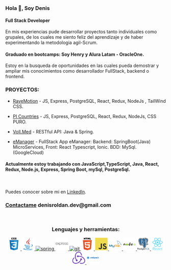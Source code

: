
<h3 align="left">Hola 👋, Soy Denis</h3>
<h4 align="left">Full Stack Developer</h4>

  En mis experiencias pude desarrollar proyectos tanto individuales como grupales, de los cuales me siento feliz del aprendizaje y de haber experimentando la metodologia agil-Scrum.

<h4>Graduado en bootcamps: <b>Soy Henry</b> y <b>Alura Latam - OracleOne.</b></h4>

Estoy en la busqueda de oportunidades en las cuales pueda demostrar y ampliar mis conocimientos como desarrollador FullStack, backend o frontend.

<h3>PROYECTOS:</h3>

- [RaveMotion](https://github.com/denisrold/RaveMotion_back) - JS, Express, PostgreSQL, React, Redux, NodeJs , TailWind CSS.
- [PI Countries](https://github.com/denisrold/PI_Countries) - JS, Express, PostgreSQL, React, Redux, NodeJs, CSS PURO.
  
- [Voll.Med](https://github.com/denisrold/voll.med/tree/master/voll-med/api) - RESTful API: Java & Spring.
- [eManager](https://github.com/denisrold/eManager-microservice) - FullStack App eManager: Backend: SpringBoot(Java) MicroServices, Front: React Typescript, Ionic. BDD: MySql.(GoogleCloud) 

<h4>Actualmente estoy trabajando con JavaScript,TypeScript, Java, React, Redux, Node.js, Express, Spring Boot, mySql, PostgreSql.</h4>

</br>
 </br>
 Puedes conocer sobre mi en <a href="https://www.linkedin.com/in/denisrold">LinkedIn</a>.
 <h3><a href="mailto:denisroldan.dev@gmail.com">Contactame</a> denisroldan.dev@gmail.com </h3>


<br/>

<h3 align="center">Lenguajes y herramientas:</h3>
<p align="center"> <a href="https://www.w3schools.com/css/" target="_blank" rel="noreferrer"> <img src="https://raw.githubusercontent.com/devicons/devicon/master/icons/css3/css3-original-wordmark.svg" alt="css3" width="40" height="40" /> </a><a href="https://www.java.com" target="_blank" rel="noreferrer"> <img src="https://raw.githubusercontent.com/devicons/devicon/master/icons/java/java-original.svg" alt="java" width="40" height="40"/> </a><a href="https://spring.io/" target="_blank" rel="noreferrer"> <img src="https://www.vectorlogo.zone/logos/springio/springio-icon.svg" alt="spring" width="40" height="40"/> </a> <a href="https://expressjs.com" target="_blank" rel="noreferrer"> <img src="https://raw.githubusercontent.com/devicons/devicon/master/icons/express/express-original-wordmark.svg" alt="express" width="40" height="40"/> </a> <a href="https://git-scm.com/" target="_blank" rel="noreferrer"> <img src="https://www.vectorlogo.zone/logos/git-scm/git-scm-icon.svg" alt="git" width="40" height="40"/> </a> <a href="https://www.w3.org/html/" target="_blank" rel="noreferrer"> <img src="https://raw.githubusercontent.com/devicons/devicon/master/icons/html5/html5-original-wordmark.svg" alt="html5" width="40" height="40"/> </a> <a href="https://developer.mozilla.org/en-US/docs/Web/JavaScript" target="_blank" rel="noreferrer"> <img src="https://raw.githubusercontent.com/devicons/devicon/master/icons/javascript/javascript-original.svg" alt="javascript" width="40" height="40"/> </a> <a href="https://www.mysql.com/" target="_blank" rel="noreferrer"> <img src="https://raw.githubusercontent.com/devicons/devicon/master/icons/mysql/mysql-original-wordmark.svg" alt="mysql" width="40" height="40"/> </a> <a href="https://nodejs.org" target="_blank" rel="noreferrer"> <img src="https://raw.githubusercontent.com/devicons/devicon/master/icons/nodejs/nodejs-original-wordmark.svg" alt="nodejs" width="40" height="40"/> </a> <a href="https://www.postgresql.org" target="_blank" rel="noreferrer"> <img src="https://raw.githubusercontent.com/devicons/devicon/master/icons/postgresql/postgresql-original-wordmark.svg" alt="postgresql" width="40" height="40"/> </a>  <a href="https://reactjs.org/" target="_blank" rel="noreferrer"> <img src="https://raw.githubusercontent.com/devicons/devicon/master/icons/react/react-original-wordmark.svg" alt="react" width="40" height="40"/> </a> <a href="https://redux.js.org" target="_blank" rel="noreferrer"> <img src="https://raw.githubusercontent.com/devicons/devicon/master/icons/redux/redux-original.svg" alt="redux" width="40" height="40"/> </a> <a href="https://webpack.js.org" target="_blank" rel="noreferrer"> <img src="https://raw.githubusercontent.com/devicons/devicon/d00d0969292a6569d45b06d3f350f463a0107b0d/icons/webpack/webpack-original-wordmark.svg" alt="webpack" width="40" height="40"/> </a> </p>

